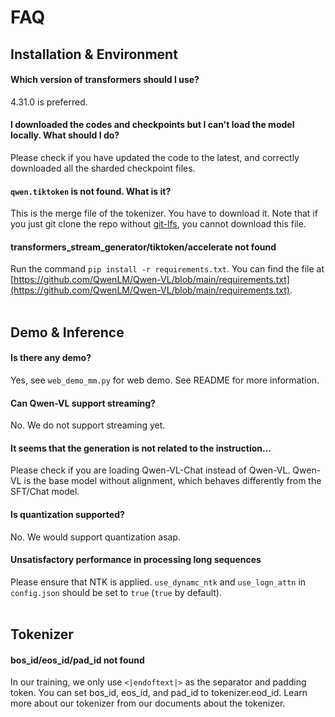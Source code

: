 # FAQ

## Installation & Environment

#### Which version of transformers should I use?

4.31.0 is preferred.

#### I downloaded the codes and checkpoints but I can't load the model locally. What should I do?

Please check if you have updated the code to the latest, and correctly downloaded all the sharded checkpoint files.

#### `qwen.tiktoken` is not found. What is it?

This is the merge file of the tokenizer. You have to download it. Note that if you just git clone the repo without [git-lfs](https://git-lfs.com), you cannot download this file.

#### transformers_stream_generator/tiktoken/accelerate not found

Run the command `pip install -r requirements.txt`. You can find the file at [https://github.com/QwenLM/Qwen-VL/blob/main/requirements.txt](https://github.com/QwenLM/Qwen-VL/blob/main/requirements.txt).
<br><br>



## Demo & Inference

#### Is there any demo?

Yes, see `web_demo_mm.py` for web demo. See README for more information.



#### Can Qwen-VL support streaming?

No. We do not support streaming yet.

#### It seems that the generation is not related to the instruction...

Please check if you are loading Qwen-VL-Chat instead of Qwen-VL. Qwen-VL is the base model without alignment, which behaves differently from the SFT/Chat model.

#### Is quantization supported?

No. We would support quantization asap.

#### Unsatisfactory performance in processing long sequences

Please ensure that NTK is applied. `use_dynamc_ntk` and `use_logn_attn` in `config.json` should be set to `true` (`true` by default).
<br><br>


## Tokenizer

#### bos_id/eos_id/pad_id not found

In our training, we only use `<|endoftext|>` as the separator and padding token. You can set bos_id, eos_id, and pad_id to tokenizer.eod_id. Learn more about our tokenizer from our documents about the tokenizer.

